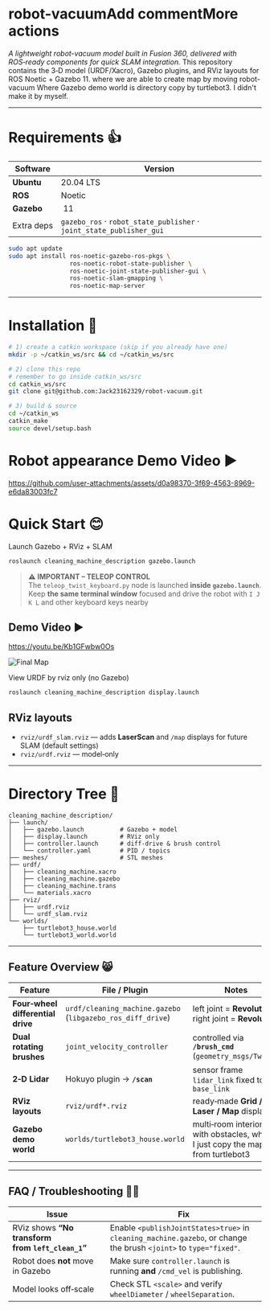 # robot-vacuumAdd commentMore actions

*A lightweight robot-vacuum model built in Fusion 360, delivered with ROS‑ready components for quick SLAM integration.*
This repository contains the 3‑D model (URDF/Xacro), Gazebo plugins, and RViz layouts for ROS Noetic + Gazebo 11. where we are able to create map by moving robot-vacuum 
Where Gazebo demo world is directory copy by turtlebot3. I didn't make it by myself.

---

# Requirements 👍
| Software | Version |
|----------|---------|
| **Ubuntu** | 20.04 LTS |
| **ROS** | Noetic |
| **Gazebo** | 11 |
| Extra deps | `gazebo_ros` · `robot_state_publisher` · `joint_state_publisher_gui` |

```bash
sudo apt update
sudo apt install ros-noetic-gazebo-ros-pkgs \
                 ros-noetic-robot-state-publisher \
                 ros-noetic-joint-state-publisher-gui \
                 ros-noetic-slam-gmapping \
                 ros-noetic-map-server
```

---

# Installation 👾
```bash
# 1) create a catkin workspace (skip if you already have one)
mkdir -p ~/catkin_ws/src && cd ~/catkin_ws/src

# 2) clone this repo
# remember to go inside catkin_ws/src
cd catkin_ws/src
git clone git@github.com:Jack23162329/robot-vacuum.git

# 3) build & source
cd ~/catkin_ws
catkin_make
source devel/setup.bash
```
# Robot appearance Demo Video ▶️

https://github.com/user-attachments/assets/d0a98370-3f69-4563-8969-e6da83003fc7

# Quick Start 😊
Launch Gazebo + RViz + SLAM 
```bash 
roslaunch cleaning_machine_description gazebo.launch
```

> **⚠️ IMPORTANT – TELEOP CONTROL**  
> The `teleop_twist_keyboard.py` node is launched **inside `gazebo.launch`**.  
> Keep **the same terminal window** focused and drive the robot with `I J K L` and other keyboard keys nearby

## Demo Video ▶️

https://youtu.be/Kb1GFwbw0Os 

![Final Map](https://github.com/user-attachments/assets/025e07ae-5d88-4a32-a3f0-c17acb991360)

View URDF by rviz only (no Gazebo)
```bash
roslaunch cleaning_machine_description display.launch
```

## RViz layouts
* `rviz/urdf_slam.rviz` — adds **LaserScan** and `/map` displays for future SLAM (default settings)
* `rviz/urdf.rviz` — model‑only  

---

# Directory Tree 🌲
```
cleaning_machine_description/
├── launch/
│   ├── gazebo.launch          # Gazebo + model
│   ├── display.launch         # RViz only
│   ├── controller.launch      # diff‑drive & brush control
│   └── controller.yaml        # PID / topics
├── meshes/                    # STL meshes
├── urdf/
│   ├── cleaning_machine.xacro
│   ├── cleaning_machine.gazebo
│   ├── cleaning_machine.trans
│   └── materials.xacro
├── rviz/
│   ├── urdf.rviz
│   └── urdf_slam.rviz
└── worlds/
    ├── turtlebot3_house.world
    └── turtlebot3_world.world
```

---

## Feature Overview 😸
| Feature | File / Plugin | Notes |
|---------|---------------|-------|
| **Four‑wheel differential drive** | `urdf/cleaning_machine.gazebo` (`libgazebo_ros_diff_drive`) | left joint = **Revolute 7** · right joint = **Revolute 8** |
| **Dual rotating brushes** | `joint_velocity_controller` | controlled via **`/brush_cmd`** (`geometry_msgs/Twist`) |
| **2‑D Lidar** | Hokuyo plugin → **`/scan`** | sensor frame `lidar_link` fixed to `base_link` |
| **RViz layouts** | `rviz/urdf*.rviz` | ready‑made **Grid / Laser / Map** displays |
| **Gazebo demo world** | `worlds/turtlebot3_house.world` | multi‑room interior with obstacles, where I just copy the maps from turtlebot3 |

---

## FAQ / Troubleshooting 😵‍💫
| Issue | Fix |
|-------|-----|
| RViz shows **“No transform from `left_clean_1`”** | Enable `<publishJointStates>true>` in `cleaning_machine.gazebo`, or change the brush `<joint>` to `type="fixed"`. |
| Robot does **not** move in Gazebo | Make sure `controller.launch` is running **and** `/cmd_vel` is publishing. |
| Model looks off‑scale | Check STL `<scale>` and verify `wheelDiameter` / `wheelSeparation`. |
